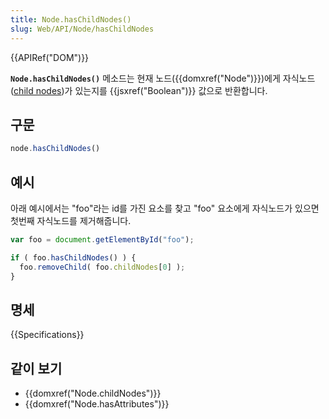 ```yaml
---
title: Node.hasChildNodes()
slug: Web/API/Node/hasChildNodes
---
```


{{APIRef("DOM")}}

**`Node.hasChildNodes()`** 메소드는 현재 노드({{domxref("Node")}})에게 자식노드([child nodes](/ko/docs/Web/API/Node.childNodes))가 있는지를 {{jsxref("Boolean")}} 값으로 반환합니다.

## 구문

```js
node.hasChildNodes()
```

## 예시

아래 예시에서는 "foo"라는 id를 가진 요소를 찾고 "foo" 요소에게 자식노드가 있으면 첫번째 자식노드를 제거해줍니다.

```js
var foo = document.getElementById("foo");

if ( foo.hasChildNodes() ) {
  foo.removeChild( foo.childNodes[0] );
}
```

## 명세

{{Specifications}}

## 같이 보기

- {{domxref("Node.childNodes")}}
- {{domxref("Node.hasAttributes")}}

